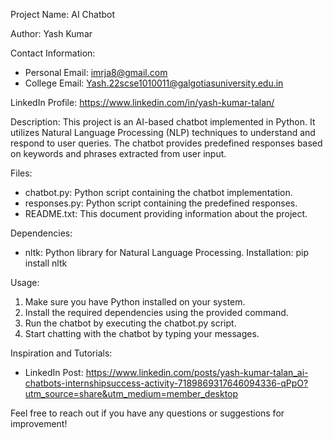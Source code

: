 Project Name: AI Chatbot

Author: Yash Kumar

Contact Information:
- Personal Email: imrja8@gmail.com
- College Email: Yash.22scse1010011@galgotiasuniversity.edu.in

LinkedIn Profile: https://www.linkedin.com/in/yash-kumar-talan/

Description:
This project is an AI-based chatbot implemented in Python. It utilizes Natural Language Processing (NLP) techniques to understand and respond to user queries. The chatbot provides predefined responses based on keywords and phrases extracted from user input.

Files:
- chatbot.py: Python script containing the chatbot implementation.
- responses.py: Python script containing the predefined responses.
- README.txt: This document providing information about the project.

Dependencies:
- nltk: Python library for Natural Language Processing.
  Installation: pip install nltk

Usage:
1. Make sure you have Python installed on your system.
2. Install the required dependencies using the provided command.
3. Run the chatbot by executing the chatbot.py script.
4. Start chatting with the chatbot by typing your messages.

Inspiration and Tutorials:
- LinkedIn Post: https://www.linkedin.com/posts/yash-kumar-talan_ai-chatbots-internshipsuccess-activity-7189869317646094336-qPpO?utm_source=share&utm_medium=member_desktop

Feel free to reach out if you have any questions or suggestions for improvement!
